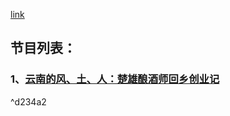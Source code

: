 [link](https://feeds.listennotes.com/listen/jtalk-s-master-playlist-202211-48pTq6hfWKi/podcasts/rss/)

## 节目列表：

### 1、[云南的风、土、人：楚雄酿酒师回乡创业记](https://www.listennotes.com/podcasts/新井户端会议/云南的风土人楚雄酿酒师回乡创业记-GcCMjRbKoB1/ "云南的风、土、人：楚雄酿酒师回乡创业记")

^d234a2

